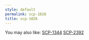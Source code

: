 ```yaml
---
style: default
permalink: scp-1026
title: scp-1026
---
```

You may also like:
[SCP-1344](http://scp-wiki.net/scp-1344)
[SCP-2392](http://scp-wiki.net/scp-2392)